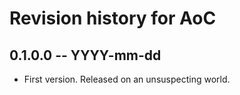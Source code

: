 # Revision history for AoC

## 0.1.0.0 -- YYYY-mm-dd

* First version. Released on an unsuspecting world.
